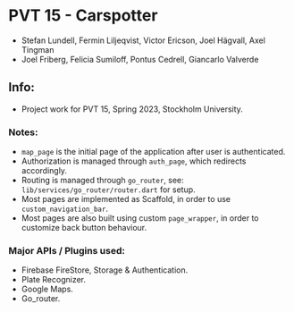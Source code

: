 # PVT 15 - Carspotter
- Stefan Lundell, Fermin Liljeqvist, Victor Ericson, Joel Hägvall, Axel Tingman
- Joel Friberg, Felicia Sumiloff, Pontus Cedrell, Giancarlo Valverde

## Info:
- Project work for PVT 15, Spring 2023, Stockholm University.

### Notes:
- `map_page` is the initial page of the application after user is authenticated.
- Authorization is managed through `auth_page`, which redirects accordingly.
- Routing is managed through `go_router`, see: `lib/services/go_router/router.dart` for setup.
- Most pages are implemented as Scaffold, in order to use `custom_navigation_bar`.
- Most pages are also built using custom `page_wrapper`, in order to customize back button behaviour.

### Major APIs / Plugins used:
- Firebase FireStore, Storage & Authentication.
- Plate Recognizer.
- Google Maps.
- Go_router.
